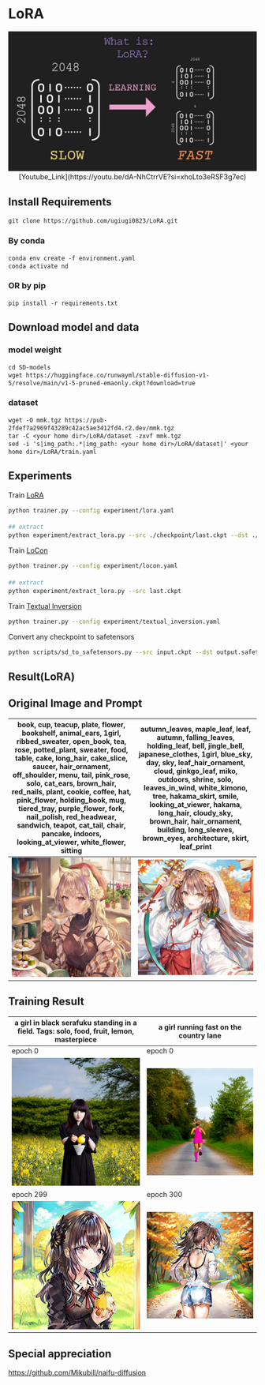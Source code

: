 # LoRA

<p align="center"><img src="./png/lora-model.jpg" alt="model">
[Youtube_Link](https://youtu.be/dA-NhCtrrVE?si=xhoLto3eRSF3g7ec)



## Install Requirements
```
git clone https://github.com/ugiugi0823/LoRA.git
```

### By conda
```
conda env create -f environment.yaml
conda activate nd
```
### OR by pip
```
pip install -r requirements.txt
```


## Download model and data
### model weight
```
cd SD-models
wget https://huggingface.co/runwayml/stable-diffusion-v1-5/resolve/main/v1-5-pruned-emaonly.ckpt?download=true
```
### dataset
```
wget -O mmk.tgz https://pub-2fdef7a2969f43289c42ac5ae3412fd4.r2.dev/mmk.tgz
tar -C <your home dir>/LoRA/dataset -zxvf mmk.tgz
sed -i 's|img_path:.*|img_path: <your home dir>/LoRA/dataset|' <your home dir>/LoRA/train.yaml
```


## Experiments

Train [LoRA](https://arxiv.org/abs/2106.09685)

```bash
python trainer.py --config experiment/lora.yaml

## extract 
python experiment/extract_lora.py --src ./checkpoint/last.ckpt --dst ./lora/last.ckpt
```

Train [LoCon](https://github.com/KohakuBlueleaf/LoCon)

```bash
python trainer.py --config experiment/locon.yaml

## extract 
python experiment/extract_lora.py --src last.ckpt
```

Train [Textual Inversion](https://textual-inversion.github.io)

```bash
python trainer.py --config experiment/textual_inversion.yaml
```

Convert any checkpoint to safetensors
```bash
python scripts/sd_to_safetensors.py --src input.ckpt --dst output.safetensors
```


## Result(LoRA)

## Original Image and Prompt

|book, cup, teacup, plate, flower, bookshelf, animal_ears, 1girl, ribbed_sweater, open_book, tea, rose, potted_plant, sweater, food, table, cake, long_hair, cake_slice, saucer, hair_ornament, off_shoulder, menu, tail, pink_rose, solo, cat_ears, brown_hair, red_nails, plant, cookie, coffee, hat, pink_flower, holding_book, mug, tiered_tray, purple_flower, fork, nail_polish, red_headwear, sandwich, teapot, cat_tail, chair, pancake, indoors, looking_at_viewer, white_flower, sitting|autumn_leaves, maple_leaf, leaf, autumn, falling_leaves, holding_leaf, bell, jingle_bell, japanese_clothes, 1girl, blue_sky, day, sky, leaf_hair_ornament, cloud, ginkgo_leaf, miko, outdoors, shrine, solo, leaves_in_wind, white_kimono, tree, hakama_skirt, smile, looking_at_viewer, hakama, long_hair, cloudy_sky, brown_hair, hair_ornament, building, long_sleeves, brown_eyes, architecture, skirt, leaf_print|
|--|--|
|![lora_ori_1](./png/lora_ori_1.png)|![lora_ori_2](./png/lora_ori_2.png)|

## Training Result

|a girl in black serafuku standing in a field. Tags: solo, food, fruit, lemon, masterpiece|a girl running fast on the country lane|
|--|--|
|epoch 0|epoch 0|
|![lora_ori_1](./png/nd_sample_e0_s17_1.png)|![lora_ori_2](./png/nd_sample_e0_s17_0.png)|
|epoch 299|epoch 300|
|![lora_ori_1](./png/nd_sample_e299_s5100_1.png)|![lora_ori_2](./png/nd_sample_e298_s5083_0.png)|




## Special appreciation
https://github.com/Mikubill/naifu-diffusion



